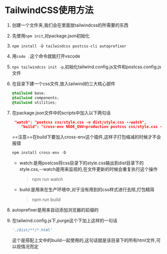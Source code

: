 # TailwindCSS使用方法

1. 创建一个文件夹,我们会在里面放tailwindcss的所需要的东西

2. 先使用`npm init`,对package.json初始化

3. `npm install -D tailwindcss postcss-cli autoprefixer`

4. 用`code .`这个命令就能打开vscode

5. `npx tailwindcss init -p`,初始化tailwind.config.js文件和postcss.config.js文件

6. 在目录下建一个css文件,放入tailwind的三大核心部件

   ```css
   @tailwind base;
   @tailwind components;
   @tailwind utilities;
   ```

7. 在package.json文件中的scripts中加入以下两句话

   ```json
    "watch": "postcss css/style.css -o dist/style.css --watch",
       "build": "cross-env NODE_ENV=production postcss css/style.css -o dist/style.css "
   ```

   ==注意==在build下要加入cross-env这个插件,这样子打包缩减的时候才不会报错

   ```js
   npm install cross-env -D
   ```

   

   * watch:是用postcss将css目录下的style.css输出到dist目录下的style.css,--watch是用来监视的,在文件更新的时候会重复执行这个操作

     > npm run watch

   * build:是用来在生产环境中,对于没有用到的css样式进行去除,打包精简

     > npm run build

8. autoprefixer是用来自动添加浏览器的前缀的

9. 在tailwind.config.js下,purge这个下加上这样的一句话

   ```js
   './dist/**/*.html'
   ```

   这个是搭配上文中的build一起使用的,这句话就是该目录下的所有html文件,可以视情况而定

